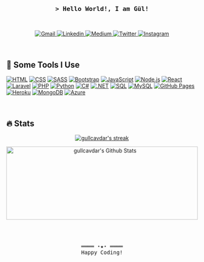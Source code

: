 
<!-- Intro  -->
<h3 align="center">
        <samp>&gt; Hello World!, I am Gül!
        </samp>
</h3>
<br>

<!-- Social icons section -->
  <p align="center">
        <!-- Gmail -->
        <a href="mailto:cavdargul@gmail.com" target="_blank"><img alt="Gmail"
                src="https://img.shields.io/badge/-Gmail-EA4335&logo=Gmail&logoColor=white">
        </a>
        <!-- Linkedin -->
        <a href="https://www.linkedin.com/in/gullcavdar/" target="_blank"><img alt="Linkedin"
                src="https://img.shields.io/badge/-Linkedin-0A66C2?logo=Linkedin&logoColor=white">
        </a>
        <!-- Medium -->
        <a href="https://medium.com/@gullcavdar" target="_blank"><img alt="Medium"
                src="https://img.shields.io/badge/Medium-%23000000.svg?logo=Medium&logoColor=white">
        </a>
        <!-- Twitter -->
        <a href="https://twitter.com/iamrosellaa" target="_blank"><img alt="Twitter"
                src="https://img.shields.io/badge/Twitter-1DA1F2?logo=twitter&logoColor=white">
        </a>
        <!-- Instagram -->
        <a href="https://www.instagram.com/gullcavdar/" target="_blank"><img alt="Instagram"
                src="https://img.shields.io/badge/-Instagram-E4405F?logo=Instagram&logoColor=white">
        </a>
    </p>


<br/>

## 🚀 Some Tools I Use
<p>
    <a href="#"><img alt="HTML" src="https://img.shields.io/badge/HTML-E34F26.svg?logo=html5&logoColor=white"></a>
    <a href="#"><img alt="CSS" src="https://img.shields.io/badge/CSS-1572B6.svg?logo=css3&logoColor=white"></a>
    <a href="#"><img alt="SASS" src="https://img.shields.io/badge/Sass-hotpink.svg?logo=SASS&logoColor=white"></a>
    <a href="#"><img alt="Bootstrap" src="https://img.shields.io/badge/Bootstrap-7952B3.svg?logo=bootstrap&logoColor=white"></a>
    <a href="#"><img alt="JavaScript" src="https://img.shields.io/badge/JavaScript-F7DF1E.svg?logo=javascript&logoColor=black"></a>
    <a href="#"><img alt="Node.js" src="https://img.shields.io/badge/Node.js-43853D.svg?logo=node.js&logoColor=white"></a>
    <a href="#"><img alt="React" src="https://img.shields.io/badge/React-20232a.svg?logo=react&logoColor=%2361DAFB"></a>
    <a href="#"><img alt="Laravel" src="https://img.shields.io/badge/LARAVEL-%23FF2D20?logo=laravel&logoColor=white"></a>
    <a href="#"><img alt="PHP" src="https://img.shields.io/badge/PHP-777BB4.svg?logo=php&logoColor=white"></a>
    <a href="#"><img alt="Python" src="https://img.shields.io/badge/Python-14354C.svg?logo=python&logoColor=white"></a>
    <a href="#"><img alt="C#" src="https://custom-icon-badges.herokuapp.com/badge/C%23-68217A.svg?logo=cs2&logoColor=white"></a>
    <a href="#"><img alt=".NET" src="https://img.shields.io/badge/.NET-512BD4?logo=dotnet&logoColor=white"></a>
    <a href="#"><img alt="SQL" src="https://custom-icon-badges.herokuapp.com/badge/SQL-025E8C.svg?logo=database&logoColor=white"></a>
    <a href="#"><img alt="MySQL" src="https://img.shields.io/badge/MySQL-00f.svg?logo=mysql&logoColor=white"></a>
    <a href="#"><img alt="GitHub Pages" src="https://img.shields.io/badge/GitHub%20Pages-327FC7.svg?logo=github&logoColor=white"></a>
    <a href="#"><img alt="Heroku" src="https://img.shields.io/badge/Heroku-430098.svg?logo=heroku&logoColor=white"></a>
    <a href="#"><img alt="MongoDB" src ="https://img.shields.io/badge/MongoDB-4ea94b.svg?logo=mongodb&logoColor=white"></a>  
    <a href="#"><img alt="Azure" src="https://img.shields.io/badge/Azure-%230072C6.svg?logo=azure-devops&logoColor=white"></a>
        
   
</p>
 
</br>

## 🔥 Stats
 
<p align="center">
  <a href="https://github.com/DenverCoder1/github-readme-streak-stats">
    <img title="🔥 Get streak stats for your profile at git.io/streak-stats" alt="gullcavdar's streak" src="https://github-readme-streak-stats.herokuapp.com/?user=gullcavdar&theme=radical&hide_border=true&background=000000"/>
  </a>
</p>
<p align="center">
    <a href="https://github.com/anuraghazra/github-readme-stats"><img alt="gullcavdar's Github Stats" src="https://github-readme-stats.vercel.app/api/?username=gullcavdar&show_icons=true&count_private=true&theme=react&hide_border=true&bg_color=1F222E&title_color=F85D7F&icon_color=F8D866" height="192px" width="100%"/></a>
</p>
<br/>
<br/>
<!-- Footer -->
<samp>
    <p align="center">
        ════ ⋆★⋆ ════
        <br>
        Happy Coding!
    </p>
</samp>


